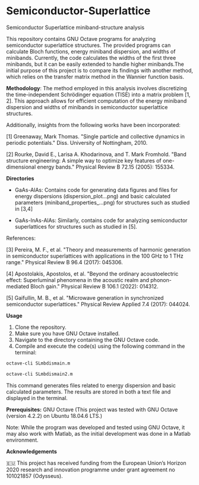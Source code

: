 # Semiconductor-Superlattice
Semiconductor Superlattice miniband-structure analysis


This repository contains GNU Octave programs for analyzing semiconductor superlattice structures. The provided programs can calculate Bloch functions, energy miniband dispersion, and widths of minibands. Currently, the code calculates the widths of the first three minibands, but it can be easily extended to handle higher minibands.The initial purpose of this project is to compare its findings with another method, which relies on the transfer matrix method in the Wannier function basis.

**Methodology**:
The method employed in this analysis involves discretizing the time-independent Schrödinger equation (TISE) into a matrix problem [1, 2]. This approach allows for efficient computation of the energy miniband dispersion and widths of minibands in semiconductor superlattice structures.

Additionally, insights from the following works have been incorporated:

[1] Greenaway, Mark Thomas. "Single particle and collective dynamics in periodic potentials." Diss. University of Nottingham, 2010.

[2] Rourke, David E., Larisa A. Khodarinova, and T. Mark Fromhold. "Band structure engineering: A simple way to optimize key features of one-dimensional energy bands." Physical Review B 72.15 (2005): 155334.



**Directories**

* GaAs-AlAs: Contains code for generating data figures and files for energy dispersions (dispersion_plot...png) and basic calculated parameters (miniband_properties_...png) for structures such as  studied in  [3,4]

* GaAs-InAs-AlAs: Similarly, contains code for analyzing semiconductor superlattices for structures such as  studied in [5].

References:

[3] Pereira, M. F., et al. "Theory and measurements of harmonic generation in semiconductor superlattices with applications in the 100 GHz to 1 THz range." Physical Review B 96.4 (2017): 045306.

[4] Apostolakis, Apostolos, et al. "Beyond the ordinary acoustoelectric effect: Superluminal phenomena in the acoustic realm and phonon-mediated Bloch gain." Physical Review B 106.1 (2022): 014312.

[5] Gaifullin, M. B., et al. "Microwave generation in synchronized semiconductor superlattices." Physical Review Applied 7.4 (2017): 044024.

**Usage**

1. Clone the repository.
2. Make sure you have GNU Octave installed.
3. Navigate to the directory containing the GNU Octave code.
4. Compile and execute the code(s) using the following command in the terminal:

```bash
octave-cli SLmbdismain.m
```


```bash
octave-cli SLmbdismain2.m
```



This command generates files related to energy dispersion and basic calculated parameters. The results are stored in both a text file and displayed in the terminal.


**Prerequisites:**
GNU Octave (This project was tested with GNU Octave (version 4.2.2) on Ubuntu 18.04.6 LTS.)

Note: While the program was developed and tested using GNU Octave, it may also work with Matlab, as the initial development was done in a Matlab environment.


**Acknowledgements**
 
 🇪🇺  This project has received funding from the European Union’s Horizon 2020 research and innovation programme under grant agreement no 101021857 (Odysseus).



